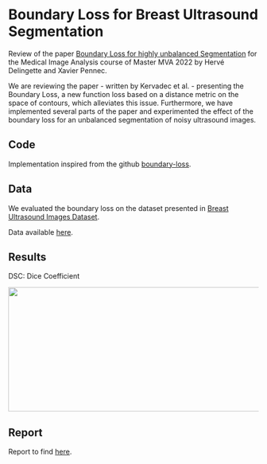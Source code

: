 # Boundary Loss for Breast Ultrasound Segmentation
Review of the paper [Boundary Loss for highly unbalanced Segmentation](https://arxiv.org/pdf/1812.07032.pdf)
for the Medical Image Analysis course of Master MVA 2022 by Hervé Delingette and Xavier Pennec.

We are reviewing the paper - written by Kervadec et al. - presenting the Boundary Loss, a new function
loss based on a distance metric on the space of contours, which alleviates this issue.
Furthermore, we have implemented several parts of the paper and experimented
the effect of the boundary loss for an unbalanced segmentation of noisy ultrasound
images.

## Code
Implementation inspired from the github [boundary-loss](https://github.com/LIVIAETS/boundary-loss).

## Data
We evaluated the boundary loss on the dataset presented in [Breast Ultrasound Images Dataset](https://pubmed.ncbi.nlm.nih.gov/31867417/).

Data available [here](https://www.kaggle.com/datasets/aryashah2k/breast-ultrasound-images-dataset).

## Results
DSC: Dice Coefficient
<p align="center">
  <img width="600" height="250" src="https://user-images.githubusercontent.com/64415312/209369467-f442c8e1-868e-4ed3-816c-ebc515b9a083.png">
</p>

## Report
Report to find [here](https://github.com/AmbroiseOdonnat/BoundaryLoss/blob/main/Boundary_Loss_for_Breast_Ultrasound_Segmentation.pdf).


